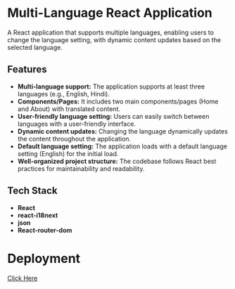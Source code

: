 # Multi-Language React Application

A React application that supports multiple languages, enabling users to change the language setting, with dynamic content updates based on the selected language.

## Features

- **Multi-language support:** The application supports at least three languages (e.g., English, Hindi).
- **Components/Pages:** It includes two main components/pages (Home and About) with translated content.
- **User-friendly language setting:** Users can easily switch between languages with a user-friendly interface.
- **Dynamic content updates:** Changing the language dynamically updates the content throughout the application.
- **Default language setting:** The application loads with a default language setting (English) for the initial load.
- **Well-organized project structure:** The codebase follows React best practices for maintainability and readability.

## Tech Stack
- **React**
- **react-i18next**
- **json**
- **React-router-dom**

# Deployment
[Click Here ](https://voluble-souffle-61d88a.netlify.app/)

